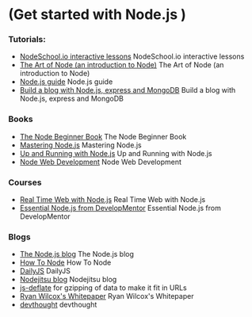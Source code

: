 # (Get started with Node.js ) 

### Tutorials: 
 * [NodeSchool.io interactive lessons](http://nodeschool.io/) NodeSchool.io interactive lessons
 * [The Art of Node (an introduction to Node)](https://github.com/maxogden/art-of-node/#the-art-of-node) The Art of Node (an introduction to Node)
 * [Node.js guide](http://nodeguide.com/) Node.js guide
 * [Build a blog with Node.js, express and MongoDB](http://howtonode.org/express-mongodb) Build a blog with Node.js, express and MongoDB

### Books
 * [The Node Beginner Book](http://nodebeginner.org/) The Node Beginner Book
 * [Mastering Node.js](https://github.com/visionmedia/masteringnode) Mastering Node.js
 * [Up and Running with Node.js](http://chimera.labs.oreilly.com/books/1234000001808/index.html) Up and Running with Node.js
 * [Node Web Development](https://www.packtpub.com/web-development/node-web-development) Node Web Development

### Courses
 * [Real Time Web with Node.js](http://node.codeschool.com/) Real Time Web with Node.js
 * [Essential Node.js from DevelopMentor](http://www.globalknowledge.co.uk/courses/it-subjects/application-development/) Essential Node.js from DevelopMentor

 ### Blogs
  * [The Node.js blog](http://blog.nodejs.org/) The Node.js blog
  * [How To Node](http://howtonode.org/) How To Node
  * [DailyJS](http://dailyjs.com/) DailyJS
  * [Nodejitsu blog](http://blog.nodejitsu.com/) Nodejitsu blog
  * [js-deflate](https://github.com/dankogai/js-deflate) for gzipping of data to make it fit in URLs
  * [Ryan Wilcox's Whitepaper](http://www.wilcoxd.com/whitepapers/node_js/) Ryan Wilcox's Whitepaper
  * [devthought](http://www.devthought.com/) devthought

 

